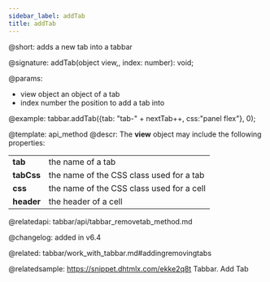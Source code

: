 ```yaml
---
sidebar_label: addTab
title: addTab
---          
```



@short: adds a new tab into a tabbar


@signature: addTab(object view,, index: number): void; 

<!-- void addTab(object view,number index);
addTab(config: ITabbarConfig, index: number): any; -->

@params:
- view 		object		an object of a tab 
- index 	number		the position to add a tab into

@example:
tabbar.addTab({tab: "tab-" + nextTab++, css:"panel flex"}, 0);


@template: api_method
@descr:
The **view** object may include the following properties:

<table class="webixdoc_links">
	<tbody>
        <tr>
			<td class="webixdoc_links0"><b>tab</b></td>
			<td>the name of a tab</td>
		</tr>
        <tr>
			<td class="webixdoc_links0"><b>tabCss</b></td>
			<td>the name of the CSS class used for a tab</td>
		</tr>
        <tr>
			<td class="webixdoc_links0"><b>css</b></td>
			<td>the name of the CSS class used for a cell</td>
		</tr>
        <tr>
			<td class="webixdoc_links0"><b>header</b></td>
			<td>the header of a cell</td>
		</tr>
    </tbody>
</table>

@relatedapi: tabbar/api/tabbar_removetab_method.md

@changelog: added in v6.4

@related: tabbar/work_with_tabbar.md#addingremovingtabs

@relatedsample: https://snippet.dhtmlx.com/ekke2q8t	Tabbar. Add Tab